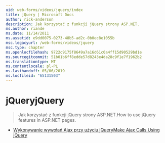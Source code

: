 ```yaml
---
uid: web-forms/videos/jquery/index
title: jQuery | Microsoft Docs
author: rick-anderson
description: Jak korzystać z funkcji jQuery strony ASP.NET.
ms.author: riande
ms.date: 11/14/2011
ms.assetid: e9dd0075-0273-48b5-ad2c-0b0ec8e1055b
msc.legacyurl: /web-forms/videos/jquery
msc.type: chapter
ms.openlocfilehash: 9722c9175f8649a7a16d61c0a4ff15d90529bd1e
ms.sourcegitcommit: 51b01b6ff8edde57d8243e4da28c9f1e7f1962b2
ms.translationtype: MT
ms.contentlocale: pl-PL
ms.lasthandoff: 05/06/2019
ms.locfileid: "65131503"
---
```

# <a name="jquery"></a><span data-ttu-id="2a177-103">jQuery</span><span class="sxs-lookup"><span data-stu-id="2a177-103">jQuery</span></span>

> <span data-ttu-id="2a177-104">Jak korzystać z funkcji jQuery strony ASP.NET.</span><span class="sxs-lookup"><span data-stu-id="2a177-104">How to use jQuery features in ASP.NET pages.</span></span>

- [<span data-ttu-id="2a177-105">Wykonywanie wywołań Ajax przy użyciu jQuery</span><span class="sxs-lookup"><span data-stu-id="2a177-105">Make Ajax Calls Using jQuery</span></span>](how-do-i-make-ajax-calls-using-jquery.md)
